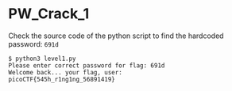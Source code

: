 # PW_Crack_1

Check the source code of the python script to find the hardcoded password: `691d`

```shell
$ python3 level1.py 
Please enter correct password for flag: 691d
Welcome back... your flag, user:
picoCTF{545h_r1ng1ng_56891419}
```
